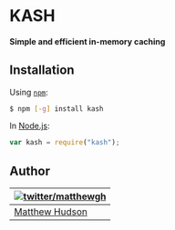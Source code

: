 # KASH

#### Simple and efficient in-memory caching

## Installation

Using [`npm`](http://npmjs.org/):

``` sh
$ npm [-g] install kash
```

In [Node.js](http://nodejs.org/):

``` javascript
var kash = require("kash");
```

## Author

| [![twitter/matthewgh](http://gravatar.com/avatar/e0f8435a3df533d64b09b8aee394b8d3?s=85)](https://twitter.com/matthewgh "Follow @matthewgh on Twitter") |
|---|
| [Matthew Hudson](http://matthewhudson.me/) |